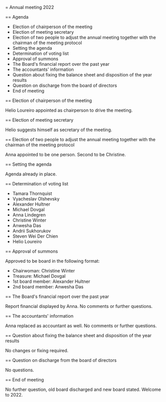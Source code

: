 = Annual meeting 2022

== Agenda

* Election of chairperson of the meeting
* Election of meeting secretary
* Election of two people to adjust the annual meeting together with the chairman of the meeting protocol
* Setting the agenda
* Determination of voting list
* Approval of summons
* The Board's financial report over the past year
* The accountants' information
* Question about fixing the balance sheet and disposition of the year results
* Question on discharge from the board of directors
* End of meeting

== Election of chairperson of the meeting

Helio Loureiro appointed as chairperson to drive the meeting.

== Election of meeting secretary

Helio suggests himself as secretary of the meeting.

== Election of two people to adjust the annual meeting together with the chairman of the meeting protocol

Anna appointed to be one person.  Second to be Christine.

== Setting the agenda

Agenda already in place.

== Determination of voting list

* Tamara Thornquist
* Vyacheslav Olshevsky
* Alexander Hultner
* Michael Dovgal
* Anna Lindegren
* Christine Winter
* Anwesha Das
* Andrii Sukhorukov
* Steven Wei Der Chien
* Helio Loureiro

== Approval of summons

Approved to be board in the following format:

* Chairwoman: Christine Winter
* Treasure: Michael Dovgal
* 1st board member: Alexander Hultner
* 2nd board member: Anwesha Das

== The Board's financial report over the past year

Report financial displayed by Anna.  No comments or further questions.

== The accountants' information

Anna replaced as accountant as well.  No comments or further questions.

== Question about fixing the balance sheet and disposition of the year results

No changes or fixing required.

== Question on discharge from the board of directors

No questions.

== End of meeting

No further question, old board discharged and new board stated.  Welcome to 2022.

